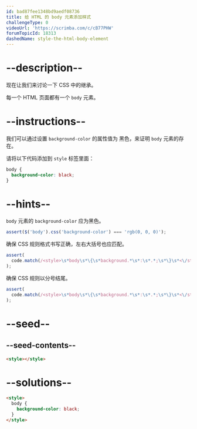 ```yaml
---
id: bad87fee1348bd9aedf08736
title: 给 HTML 的 body 元素添加样式
challengeType: 0
videoUrl: 'https://scrimba.com/c/cB77PHW'
forumTopicId: 18313
dashedName: style-the-html-body-element
---
```


# --description--

现在让我们来讨论一下 CSS 中的继承。

每一个 HTML 页面都有一个 `body` 元素。

# --instructions--

我们可以通过设置 `background-color` 的属性值为 黑色，来证明 `body` 元素的存在。

请将以下代码添加到 `style` 标签里面：

```css
body {
  background-color: black;
}
```

# --hints--

`body` 元素的 `background-color` 应为黑色。

```js
assert($('body').css('background-color') === 'rgb(0, 0, 0)');
```

确保 CSS 规则格式书写正确，左右大括号也应匹配。

```js
assert(
  code.match(/<style>\s*body\s*\{\s*background.*\s*:\s*.*;\s*\}\s*<\/style>/i)
);
```

确保 CSS 规则以分号结尾。

```js
assert(
  code.match(/<style>\s*body\s*\{\s*background.*\s*:\s*.*;\s*\}\s*<\/style>/i)
);
```

# --seed--

## --seed-contents--

```html
<style></style>
```

# --solutions--

```html
<style>
  body {
    background-color: black;
  }
</style>
```
